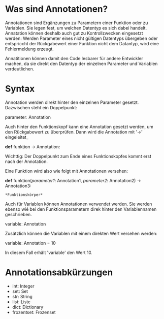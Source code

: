 # Was sind Annotationen?

Annotationen sind Ergänzungen zu Parametern einer Funktion oder zu Variablen. Sie legen fest, um welchen Datentyp es sich dabei handelt. Annatation können deshalb auch gut zu Kontrollzwecken eingesetzt werden: Werden Parameter eines nicht gültigen Datentyps übergeben oder entspriccht der Rückgabewert einer Funktion nicht dem Datantyp, wird eine Fehlermeldung erzeugt. 

Annatitionen können damit den Code lesbarer für andere Entwickler machen, da sie direkt den Datentyp der einzelnen Parameter und Variablen verdeutlichen.

# Syntax

Annotation werden direkt hinter den einzelnen Parameter gesetzt. Dazwischen steht ein Doppelpunkt:

parameter: Annotation

Auch hinter den Funktionskopf kann eine Annotation gesetzt werden, um den Rückgabewert zu überprüfen. Dann wird die Annotation mit '->' eingeleitet_

**def** funktion -> Annotation:

Wichttig: Der Doppelpunkt zum Ende eines Funktionskopfes kommt erst nach der Annotation.

Eine Funktion wird also wie folgt mit Annotationen versehen:

**def** funktion(*parameter1*: Annotation1, *parameter2*: Annotation2) -> Annotation3:  

    *Funktionskörper*
    
Auch für Variablen können Annotationen verwendet werden. Sie werden ebenso wié bei den Funktionsparametern direk hinter den Variablennamen geschrieben.

variable: Annotation

Zusätzlich können die Variablen mit einem direkten Wert versehen werden:

variable: Annotation = 10

In diesem Fall erhält 'variable' den Wert 10.

# Annotationsabkürzungen

- int: Integer
- set: Set
- str: String
- list: Liste
- dict: Dictionary
- frozentset: Frozenset
  
